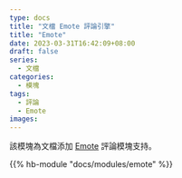 ```yaml
---
type: docs
title: "文檔 Emote 評論引擎"
title: "Emote"
date: 2023-03-31T16:42:09+08:00
draft: false
series:
  - 文檔
categories:
  - 模塊
tags:
  - 評論
  - Emote
images:
---
```


該模塊為文檔添加 [Emote](https://emote.com) 評論模塊支持。

<!--more-->

{{% hb-module "docs/modules/emote" %}}
